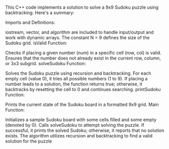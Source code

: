 This C++ code implements a solution to solve a 9x9 Sudoku puzzle using backtracking. Here's a summary:

Imports and Definitions:

iostream, vector, and algorithm are included to handle input/output and work with dynamic arrays.
The constant N = 9 defines the size of the Sudoku grid.
isValid Function:

Checks if placing a given number (num) in a specific cell (row, col) is valid.
Ensures that the number does not already exist in the current row, column, or 3x3 subgrid.
solveSudoku Function:

Solves the Sudoku puzzle using recursion and backtracking.
For each empty cell (value 0), it tries all possible numbers (1 to 9).
If placing a number leads to a solution, the function returns true; otherwise, it backtracks by resetting the cell to 0 and continues searching.
printSudoku Function:

Prints the current state of the Sudoku board in a formatted 9x9 grid.
Main Function:

Initializes a sample Sudoku board with some cells filled and some empty (denoted by 0).
Calls solveSudoku to attempt solving the puzzle.
If successful, it prints the solved Sudoku; otherwise, it reports that no solution exists.
The algorithm utilizes recursion and backtracking to find a valid solution for the puzzle
